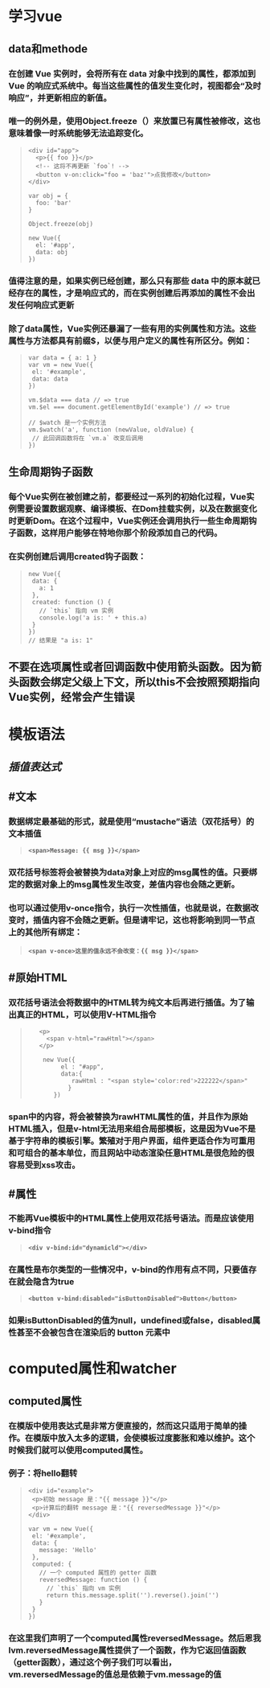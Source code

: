 # **学习vue**  
## **data和methode**  
### **在创建 Vue 实例时，会将所有在 data 对象中找到的属性，都添加到 Vue 的响应式系统中。每当这些属性的值发生变化时，视图都会“及时响应”，并更新相应的新值。**  
### **唯一的例外是，使用Object.freeze（）来放置已有属性被修改，这也意味着像一时系统能够无法追踪变化。**  
>```
><div id="app">
>   <p>{{ foo }}</p>
>   <!-- 这将不再更新 `foo`! -->
>   <button v-on:click="foo = 'baz'">点我修改</button>
></div>
>```
>```
>var obj = {
>   foo: 'bar'
>}
>
>Object.freeze(obj)
>
>new Vue({
>   el: '#app',
>   data: obj
>})
>```
### **值得注意的是，如果实例已经创建，那么只有那些 data 中的原本就已经存在的属性，才是响应式的，而在实例创建后再添加的属性不会出发任何响应式更新**  
### **除了data属性，Vue实例还暴漏了一些有用的实例属性和方法。这些属性与方法都具有前缀$，以便与用户定义的属性有所区分。例如：**
>```
>var data = { a: 1 }
>var vm = new Vue({
>  el: '#example',
>  data: data
>})
>
>vm.$data === data // => true
>vm.$el === document.getElementById('example') // => true
>
>// $watch 是一个实例方法
>vm.$watch('a', function (newValue, oldValue) {
>  // 此回调函数将在 `vm.a` 改变后调用
>})
>```
## **生命周期钩子函数**
### **每个Vue实例在被创建之前，都要经过一系列的初始化过程，Vue实例需要设置数据观察、编译模板、在Dom挂载实例，以及在数据变化时更新Dom。在这个过程中，Vue实例还会调用执行一些生命周期钩子函数，这样用户能够在特地你那个阶段添加自己的代码。**
### **在实例创建后调用created钩子函数：**
>```
>new Vue({
>  data: {
>    a: 1
>  },
>  created: function () {
>    // `this` 指向 vm 实例
>    console.log('a is: ' + this.a)
>  }
>})
>// 结果是 "a is: 1"
>```
## **不要在选项属性或者回调函数中使用箭头函数。因为箭头函数会绑定父级上下文，所以this不会按照预期指向Vue实例，经常会产生错误**  
# **模板语法**  
## *插值表达式*
## **#文本**
### **数据绑定最基础的形式，就是使用“mustache”语法（双花括号）的文本插值**
>**`<span>Message: {{ msg }}</span>`**  
### **双花括号标签将会被替换为data对象上对应的msg属性的值。只要绑定的数据对象上的msg属性发生改变，差值内容也会随之更新。**  
### **也可以通过使用v-once指令，执行一次性插值，也就是说，在数据改变时，插值内容不会随之更新。但是请牢记，这也将影响到同一节点上的其他所有绑定：**  
>**`<span v-once>这里的值永远不会改变：{{ msg }}</span>`**  
## **#原始HTML**  
### **双花括号语法会将数据中的HTML转为纯文本后再进行插值。为了输出真正的HTML，可以使用V-HTML指令**  
>```
>    <p>
>      <span v-html="rawHtml"></span>
>    </p>
>```  
>```
>     new Vue({
>          el : "#app",
>          data:{
>             rawHtml : "<span style='color:red'>222222</span>"
>            }
>        })
>```  
### **span中的内容，将会被替换为rawHTML属性的值，并且作为原始HTML插入，但是v-html无法用来组合局部模板，这是因为Vue不是基于字符串的模板引擎。繁殖对于用户界面，组件更适合作为可重用和可组合的基本单位，而且网站中动态渲染任意HTML是很危险的很容易受到xss攻击。**  
## **#属性**  
### **不能再Vue模板中的HTML属性上使用双花括号语法。而是应该使用v-bind指令**  
>**`<div v-bind:id="dynamicld"></div>`**
### **在属性是布尔类型的一些情况中，v-bind的作用有点不同，只要值存在就会隐含为true**
>**`<button v-bind:disabled="isButtonDisabled">Button</button>`**  
### **如果isButtonDisabled的值为null，undefined或false，disabled属性甚至不会被包含在渲染后的 button 元素中**     
# **computed属性和watcher**  
## **computed属性**  
### **在模版中使用表达式是非常方便直接的，然而这只适用于简单的操作。在模版中放入太多的逻辑，会使模板过度膨胀和难以维护。这个时候我们就可以使用computed属性。**
### **例子：将hello翻转**
>```
><div id="example">
>  <p>初始 message 是："{{ message }}"</p>
>  <p>计算后的翻转 message 是："{{ reversedMessage }}"</p>
></div>
>```  
>```
>var vm = new Vue({
>  el: '#example',
>  data: {
>    message: 'Hello'
>  },
>  computed: {
>    // 一个 computed 属性的 getter 函数
>    reversedMessage: function () {
>      // `this` 指向 vm 实例
>      return this.message.split('').reverse().join('')
>    }
>  }
>})
>```
### **在这里我们声明了一个computed属性reversedMessage。然后恩我Ivm.reversedMessage属性提供了一个函数，作为它返回值函数（getter函数），通过这个例子我们可以看出，vm.reversedMessage的值总是依赖于vm.message的值**



